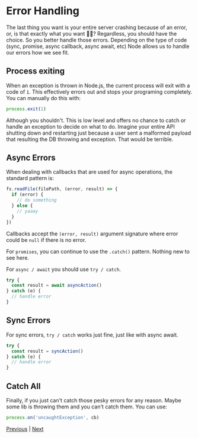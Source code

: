 # Error Handling

The last thing you want is your entire server crashing because of an error, or, is that exactly what you want 🤷‍♀️? Regardless, you should have the choice. So you better handle those errors. Depending on the type of code (sync, promise, async callback, async await, etc) Node allows us to handle our errors how we see fit.

## Process exiting

When an exception is thrown in Node.js, the current process will exit with a code of `1`. This effectively errors out and stops your programing completely. You can manually do this with:

```js
process.exit(1)
```

Although you shouldn't. This is low level and offers no chance to catch or handle an exception to decide on what to do. Imagine your entire API shutting down and restarting just because a user sent a malformed payload that resulting the DB throwing and exception. That would be terrible.

## Async Errors

When dealing with callbacks that are used for async operations, the standard pattern is:

```js
fs.readFile(filePath, (error, result) => {
  if (error) {
    // do something
  } else {
    // yaaay
  }
})
```

Callbacks accept the `(error, result)` argument signature where error could be `null` if there is no error.

For `promises`, you can continue to use the `.catch()` pattern. Nothing new to see here.

For `async / await` you should use `try / catch`.

```js
try {
  const result = await asyncAction()
} catch (e) {
  // handle error
}
```

## Sync Errors

For sync errors, `try / catch` works just fine, just like with async await.

```js
try {
  const result = syncAction()
} catch (e) {
  // handle error
}
```

## Catch All

Finally, if you just can't catch those pesky errors for any reason. Maybe some lib is throwing them and you can't catch them. You can use:

```js
process.on('uncaughtException', cb)
```

[Previous](./06.file-system.md) | [Next](./08.packages.md)
